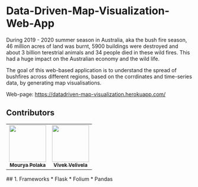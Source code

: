 # Data-Driven-Map-Visualization-Web-App
During 2019 - 2020 summer season in Australia, aka the bush fire season, 46 million acres of land was burnt, 5900 buildings were destroyed and about 3 billion terestrial animals and 34 people died in these wild fires. This had a huge impact on the Australian economy and the wild life.

The goal of this web-based application is to understand the spread of bushfires across different regions, based on the corrdinates and time-series data, by generating map visualisations.

Web-page: https://datadriven-map-visualization.herokuapp.com/ 

## Contributors
<table>
  <td align="center"><a href="https://github.com/mouryapolaka"><img src="https://avatars.githubusercontent.com/mouryapolaka" width="100px;" alt=""/><br /><sub><b>Mourya Polaka</b></sub></a><br /></td>
  <td align="center"><a href="https://github.com/vivekVelivela"><img src="https://avatars.githubusercontent.com/vivekVelivela" width="100px;" alt=""/><br /><sub><b>Vivek Velivela</b></sub></a><br /></td>
</table>
## 1. Frameworks
* Flask
* Folium
* Pandas
